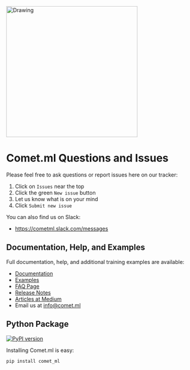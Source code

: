 <img src="https://comet.ml/images/logo_comet_light.png" width="350" alt="Drawing" style="width: 350px;"/>

# Comet.ml Questions and Issues

Please feel free to ask questions or report issues here on our tracker:

1. Click on `Issues` near the top
2. Click the green `New issue` button
3. Let us know what is on your mind
4. Click `Submit new issue`

You can also find us on Slack:

* https://cometml.slack.com/messages

## Documentation, Help, and Examples

Full documentation, help, and additional training examples are available:

* [Documentation](https://www.comet.ml/docs/)
* [Examples](https://github.com/comet-ml/comet-examples)
* [FAQ Page](www.comet.ml/faq)
* [Release Notes](https://www.notion.so/cometml/Comet-ml-Release-Notes-93d864bcac584360943a73ae9507bcaa)
* [Articles at Medium](https://medium.com/comet-ml)
* Email us at <info@comet.ml>

## Python Package

[![PyPI version](https://badge.fury.io/py/comet-ml.svg)](https://badge.fury.io/py/comet-ml)

Installing Comet.ml is easy:

```shell
pip install comet_ml
```
